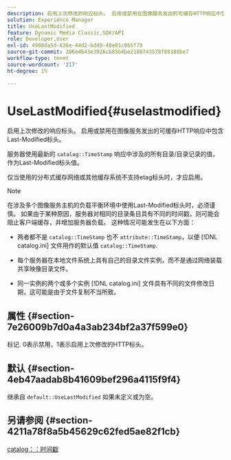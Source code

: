 ```yaml
---
description: 启用上次修改的响应标头。 启用或禁用在图像服务发出的可缓存HTTP响应中包含Last-Modified标头。
solution: Experience Manager
title: UseLastModified
feature: Dynamic Media Classic,SDK/API
role: Developer,User
exl-id: 4908da5d-636e-44d2-bd49-40e01c8b5f79
source-git-commit: 206e4643e3926cb85b4be2189743578f88180be7
workflow-type: tm+mt
source-wordcount: '217'
ht-degree: 1%

---
```


# UseLastModified{#uselastmodified}

启用上次修改的响应标头。 启用或禁用在图像服务发出的可缓存HTTP响应中包含Last-Modified标头。

服务器使用最新的 `catalog::TimeStamp` 响应中涉及的所有目录/目录记录的值，作为Last-Modified标头值。

仅当使用的分布式缓存网络或其他缓存系统不支持etag标头时，才应启用。

>[!NOTE]
>
>在涉及多个图像服务主机的负载平衡环境中使用Last-Modified标头时，必须谨慎。 如果由于某种原因，服务器对相同的目录条目具有不同的时间戳，则可能会阻止客户端缓存，并增加服务器负载。 这种情况可能发生在以下方面：
>
>* 两者都不是 `catalog::TimeStamp` 也不 `attribute::TimeStamp`，以便 [!DNL catalog.ini] 文件用作的默认值 `catalog::TimeStamp`.
>
>* 每个服务器在本地文件系统上具有自己的目录文件实例，而不是通过网络装载共享映像目录文件。
>* 同一实例的两个或多个实例 [!DNL catalog.ini] 文件具有不同的文件修改日期，这可能是由于文件复制不当所致。
>


## 属性 {#section-7e26009b7d0a4a3ab234bf2a37f599e0}

标记. 0表示禁用，1表示启用上次修改的HTTP标头。

## 默认 {#section-4eb47aadab8b41609bef296a4115f9f4}

继承自 `default::UseLastModified` 如果未定义或为空。

## 另请参阅 {#section-4211a78f8a5b45629c62fed5ae82f1cb}

[catalog：：时间戳](../../../../../is-api/image-catalog/image-serving-api-ref/c-image-catalog-reference/c-image-svg-data-reference/c-image-data-reference/r-timestamp-cat.md#reference-59a27b72f4cb4a53a3baba83214c4ded)
